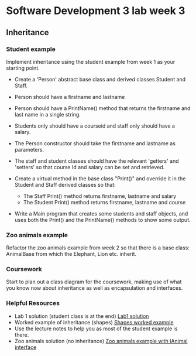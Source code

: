 # Software Development 3 lab week 3
## Inheritance


### Student example

Implement inheritance using the student example from week 1 as your starting point.  
  
* Create a 'Person' abstract base class and derived classes Student and Staff.  
* Person should have a firstname and lastname
* Person should have a PrintName() method that returns the firstname and last name in a single string.
* Students only should have a courseid and staff only should have a salary.
* The Person constructor should take the firstname and lastname as parameters.
* The staff and student classes should have the relevant 'getters' and 'setters' so that course Id and salary can be set and retrieved.
* Create a virtual method in the base class "Print()" and override it in the Student and Staff derived classes so that:

   * The Staff Print() method returns firstname, lastname and salary
   * The Student Print() method returns firstname, lastname and course
   
* Write a Main program that creates some students and staff objects, and uses both the Print() and the PrintName() methods to show some output.
   


### Zoo animals example

Refactor the zoo animals example from week 2 so that there is a base class: AnimalBase from which the Elephant, Lion etc. inherit.


### Coursework

Start to plan out a class diagram for the coursework,  making use of what you know now about inheritance as well as encapsulation and interfaces.




### Helpful Resources

  * Lab 1 solution (student class is at the end) [Lab1 solution](https://roehampton.github.io/module-content/software-development-3/week-01/lab/lab-1-solutions.html)
  * Worked example of inheritance (shapes) [Shapes worked example](./solution-lab3.html)
  * Use the lecture notes to help you as most of the student example is there.
  * Zoo animals solution (no inheritance) [Zoo animals example with IAnimal interface](https://roehampton.github.io/module-content/software-development-3/week-02/lab/lab2solutions.html)